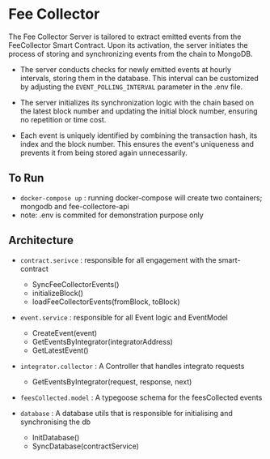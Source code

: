 # Fee Collector 

The Fee Collector Server is tailored to extract emitted events from the FeeCollector Smart Contract. Upon its activation, the server initiates the process of storing and synchronizing events from the chain to MongoDB.

- The server conducts checks for newly emitted events at hourly intervals, storing them in the database. This interval can be customized by adjusting the `EVENT_POLLING_INTERVAL` parameter in the .env file.

- The server initializes its synchronization logic with the chain based on the latest block number and updating the initial block number, ensuring no repetition or time cost.

- Each event is uniquely identified by combining the transaction hash, its index and the block number. This ensures the event's uniqueness and prevents it from being stored again unnecessarily.

## To Run
- `docker-compose up` : running docker-compose will create two containers; mongodb and fee-collectore-api
- note: .env is commited for demonstration purpose only

## Architecture

- `contract.serivce` : responsible for all engagement with the smart-contract
    -  SyncFeeCollectorEvents() 
    -  initializeBlock() 
    -  loadFeeCollectorEvents(fromBlock, toBlock) 

- `event.service` : responsible for all Event logic and EventModel
    - CreateEvent(event)
    - GetEventsByIntegrator(integratorAddress)
    - GetLatestEvent()

- `integrator.collector` : A Controller that handles integrato requests 
    - GetEventsByIntegrator(request, response, next)

- `feesCollected.model` : A typegoose schema for the feesCollected events

- `database` : A database utils that is responsible for initialising and synchronising the db
    - InitDatabase()
    - SyncDatabase(contractService)

